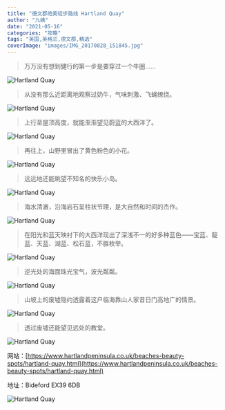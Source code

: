 ```yaml
---
title: "德文郡绝美徒步路线 Hartland Quay"
author: "九姨"
date: "2021-05-16"
categories: "攻略"
tags: "英国,英格兰,德文郡,精选"
coverImage: "images/IMG_20170828_151845.jpg"
---
```


>万万没有想到健行的第一步是要穿过一个牛圏……

![Hartland Quay](images/IMG_20170828_153045.jpg)

>从没有那么近距离地观察过奶牛，气味刺激、飞蝇缭绕。

![Hartland Quay](images/IMG_20170828_145115.jpg)

>上行至屋顶高度，就能渐渐望见蔚蓝的大西洋了。

![Hartland Quay](images/IMG_20170828_145234.jpg)

>再往上，山野里冒出了黄色粉色的小花。

![Hartland Quay](images/IMG_20170828_152327.jpg)

>远远地还能眺望不知名的快乐小岛。

![Hartland Quay](images/IMG_20170828_142355.jpg)

>海水清澈，沿海岩石呈柱状节理，是大自然和时间的杰作。

![Hartland Quay](images/IMG_20170828_141115.jpg)

>在阳光和蓝天映衬下的大西洋现出了深浅不一的好多种蓝色——宝蓝、靛蓝、天蓝、湖蓝、松石蓝，不胜枚举。

![Hartland Quay](images/IMG_20170828_145945.jpg)

>逆光处的海面珠光宝气，波光粼粼。

![Hartland Quay](images/IMG_20170828_145652.jpg)

>山坡上的废墟隐约透露着这户临海靠山人家昔日门高地广的情景。

![Hartland Quay](images/IMG_20170828_143255.jpg)

>透过废墟还能望见远处的教堂。

![Hartland Quay](images/IMG_20170828_154516.jpg)


网站：[https://www.hartlandpeninsula.co.uk/beaches-beauty-spots/hartland-quay.html](https://www.hartlandpeninsula.co.uk/beaches-beauty-spots/hartland-quay.html)

地址：Bideford EX39 6DB

![Hartland Quay](images/hartlandquay.jpg)